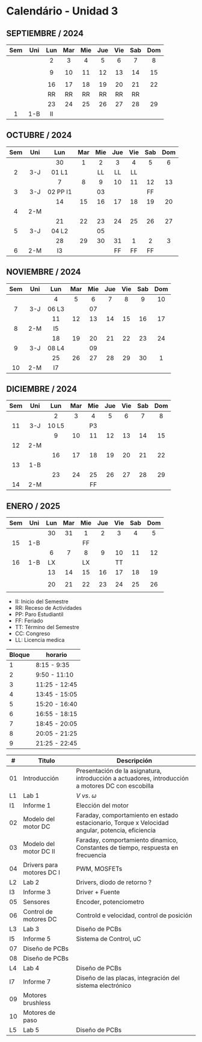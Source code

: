 # Calendário - Unidad 3

## SEPTIEMBRE / 2024

|Sem | Uni | Lun       |Mar |Mie |Jue |Vie |Sab |Dom |
|:-: |:-:  |:-:       |:-: |:-: |:-: |:-: |:-: |:-: |
|    |     |  2       |  3 |  4 |  5 |  6 |  7 |  8 |
|    |     |          |    |    |    |    |    |    |
|    |     |  9       | 10 | 11 | 12 | 13 | 14 | 15 |
|    |     |          |    |    |    |    |    |    |
|    |     | 16       | 17 | 18 | 19 | 20 | 21 | 22 |
|    |     | RR       | RR | RR | RR | RR | RR |    |
|    |     | 23       | 24 | 25 | 26 | 27 | 28 | 29 |
|  1 | 1-B | II       |    |    |    |    |    |    |

## OCTUBRE / 2024

|Sem | Uni |Lun       |Mar |Mie |Jue |Vie |Sab |Dom |
|:-: |:-:  |:-:       |:-: |:-: |:-: |:-: |:-: |:-: |
|    |     | 30       |  1 |  2 |  3 |  4 |  5 |  6 |
|  2 | 3-J | 01 L1    |    | LL | LL | LL |    |    |
|    |     |  7       |  8 |  9 | 10 | 11 | 12 | 13 |
|  3 | 3-J | 02 PP I1 |    | 03 |    |    | FF |    |
|    |     | 14       | 15 | 16 | 17 | 18 | 19 | 20 |
|  4 | 2-M |          |    |    |    |    |    |    |
|    |     | 21       | 22 | 23 | 24 | 25 | 26 | 27 |
|  5 | 3-J | 04 L2    |    | 05 |    |    |    |    |
|    |     | 28       | 29 | 30 | 31 |  1 |  2 |  3 |
|  6 | 2-M | I3       |    |    | FF | FF | FF |    |

## NOVIEMBRE / 2024

|Sem | Uni |Lun    |Mar |Mie |Jue    |Vie |Sab |Dom |
|:-: |:-:  |:-:    |:-: |:-: |:-:    |:-: |:-: |:-: |
|    |     |  4    |  5 |  6 |  7    |  8 |  9 | 10 |
|  7 | 3-J | 06 L3 |    | 07 |       |    |    |    |
|    |     | 11    | 12 | 13 | 14    | 15 | 16 | 17 |
|  8 | 2-M | I5    |    |    |       |    |    |    |
|    |     | 18    | 19 | 20 | 21    | 22 | 23 | 24 |
|  9 | 3-J | 08 L4 |    | 09 |       |    |    |    |
|    |     | 25    | 26 | 27 | 28    | 29 | 30 |  1 |
| 10 | 2-M | I7    |    |    |       |    |    |    |

## DICIEMBRE / 2024

|Sem | Uni |Lun    |Mar |Mie |Jue |Vie |Sab |Dom |
|:-: |:-:  |:-:    |:-: |:-: |:-: |:-: |:-: |:-: |
|    |     |  2    |  3 |  4 |  5 |  6 |  7 |  8 |
| 11 | 3-J | 10 L5 |    | P3 |    |    |    |    |
|    |     |  9    | 10 | 11 | 12 | 13 | 14 | 15 |
| 12 | 2-M |       |    |    |    |    |    |    |
|    |     | 16    | 17 | 18 | 19 | 20 | 21 | 22 |
| 13 | 1-B |       |    |    |    |    |    |    |
|    |     | 23    | 24 | 25 | 26 | 27 | 28 | 29 |
| 14 | 2-M |       |    | FF |    |    |    |    |

## ENERO / 2025

|Sem | Uni |Lun    |Mar |Mie |Jue |Vie |Sab |Dom |
|:-: |:-:  |:-:    |:-: |:-: |:-: |:-: |:-: |:-: |
|    |     | 30    | 31 |  1 |  2 |  3 |  4 |  5 |
| 15 | 1-B |       |    | FF |    |    |    |    |
|    |     |  6    |  7 |  8 |  9 | 10 | 11 | 12 |
| 16 | 1-B | LX    |    | LX |    | TT |    |    |
|    |     | 13    | 14 | 15 | 16 | 17 | 18 | 19 |
|    |     |       |    |    |    |    |    |    |
|    |     | 20    | 21 | 22 | 23 | 24 | 25 | 26 |
|    |     |       |    |    |    |    |    |    |

- II: Inicio del Semestre
- RR: Receso de Actividades
- PP: Paro Estudiantil
- FF: Feriado
- TT: Término del Semestre
- CC: Congreso
- LL: Licencia medica

|Bloque | horario |
| -- | -- |
|1| 8:15 - 9:35|
|2| 9:50 - 11:10|
|3| 11:25 - 12:45|
|4| 13:45 - 15:05|
|5| 15:20 - 16:40|
|6| 16:55 - 18:15|
|7| 18:45 - 20:05|
|8| 20:05 - 21:25|
|9| 21:25 - 22:45|

| # | Titulo | Descripción |
| - | - | - |
| 01| Introducción | Presentación de la asignatura, introducción a actuadores, introducción a motores DC con escobilla |
| L1| Lab 1 | $V\ vs.\ \omega$ |
| I1| Informe 1 | Elección del motor |
| 02| Modelo del motor DC| Faraday, comportamiento en estado estacionario, Torque x Velocidad angular, potencia, eficiencia|
| 03| Modelo del motor DC II| Faraday, comportamiento dinamico, Constantes de tiempo, respuesta en frecuencia|
| 04| Drivers para motores DC I | PWM, MOSFETs |
| L2| Lab 2 | Drivers, diodo de retorno ? |
| I3| Informe 3 | Driver + Fuente |
| 05| Sensores | Encoder, potenciometro |
| 06| Control de motores DC | Controld e velocidad, control de posición |
| L3| Lab 3 | Diseño de PCBs |
| I5| Informe 5 | Sistema de Control, uC |
| 07| Diseño de PCBs | |
| 08| Diseño de PCBs | |
| L4| Lab 4 | Diseño de PCBs |
| I7| Informe 7 | Diseño de las placas, integración del sistema electrónico |
| 09| Motores brushless | |
| 10| Motores de paso | |
| L5| Lab 5 | Diseño de PCBs |